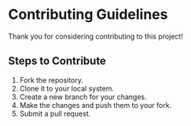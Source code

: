 # Contributing Guidelines
Thank you for considering contributing to this project!

## Steps to Contribute
1. Fork the repository.
2. Clone it to your local system.
3. Create a new branch for your changes.
4. Make the changes and push them to your fork.
5. Submit a pull request.
